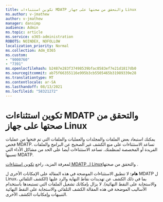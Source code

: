 ```yaml
---
title: تكوين استثناءات MDATP والتحقق من صحتها على جهاز Linux
ms.author: v-jmathew
author: v-jmathew
manager: dansimp
audience: Admin
ms.topic: article
ms.service: o365-administration
ROBOTS: NOINDEX, NOFOLLOW
localization_priority: Normal
ms.collection: Adm_O365
ms.custom:
- "9000760"
- "7391"
ms.openlocfilehash: b2487e283f37498539bfac0583ef7e21d1817db0
ms.sourcegitcommit: ab75f66355116e995b3cb5505465b31989339e28
ms.translationtype: MT
ms.contentlocale: ar-SA
ms.lasthandoff: 08/13/2021
ms.locfileid: "58321272"
---
```

# <a name="configure-and-validate-exclusions-for-mdatp-on-a-linux-machine"></a>تكوين استثناءات MDATP والتحقق من صحتها على جهاز Linux

يمكنك استبعاد بعض الملفات والمجلدات والعمليات والملفات التي تم فتحها من عمليات فحص MDATP. تساعد الاستثناءات على منع الكشف غير الصحيح عن البرامج والملفات الفريدة أو المخصصة لمنظمتك. تساعد الاستثناءات أيضا على الحد من مشاكل الأداء التي تسببها MDATP.

لمعرفة المزيد، راجع [تكوين استثناءات MDATP ل Linux](https://go.microsoft.com/fwlink/?linkid=2144517)والتحقق من صحتها .

**هام:** لا تنطبق الاستثناءات الموضحة في هذه المقالة على الإمكانات الأخرى ل MDATP ل Linux، بما في ذلك الكشف عن تهديدات نقاط النهاية والرد عليها (الكشف التلقائي والاستجابة على النقط النهائية). لا يزال بإمكانك تشغيل الملفات التي تستبعدها باستخدام الأساليب الموضحة في هذه المقالة الكشف التلقائي والاستجابة على النقط النهائية التنبيهات وإمكانيات الكشف الأخرى.
